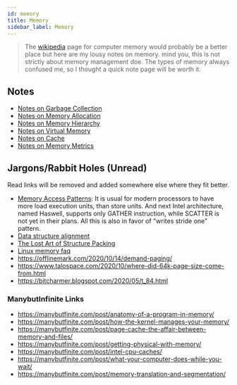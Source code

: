```yaml
---
id: memory
title: Memory
sidebar_label: Memory
---
```


> The [wikipedia](https://en.wikipedia.org/wiki/Computer_memory) page for computer memory would probably be a better place but here are my lousy notes on memory. mind you, this is not strictly about memory management doe. The types of memory always confused me, so I thought a quick note page will be worth it.

## Notes

- [Notes on Garbage Collection](/docs/notes/study/memory/gc)
- [Notes on Memory Allocation](/docs/notes/study/memory/alloc)
- [Notes on Memory Hierarchy](/docs/notes/study/memory/mem_hie)
- [Notes on Virtual Memory](/docs/notes/study/memory/vm)
- [Notes on Cache](/docs/notes/study/memory/cache)
- [Notes on Memory Metrics](/docs/notes/study/memory/mem_metrics)

## Jargons/Rabbit Holes (Unread)

Read links will be removed and added somewhere else where they fit better.

- [Memory Access Patterns](https://en.wikipedia.org/wiki/Memory_access_pattern): It is usual for modern processors to have more load execution units, than store units. And next Intel architecture, named Haswell, supports only GATHER instruction, while SCATTER is not yet in their plans. All this is also in favor of "writes stride one" pattern.
- [Data structure alignment](https://en.wikipedia.org/wiki/Data_structure_alignment)
- [The Lost Art of Structure Packing](http://www.catb.org/esr/structure-packing/)
- [Linux memory faq](http://landley.net/writing/memory-faq.txt)
- https://offlinemark.com/2020/10/14/demand-paging/
- https://www.talospace.com/2020/10/where-did-64k-page-size-come-from.html
- https://bitcharmer.blogspot.com/2020/05/t_84.html

### ManybutInfinite Links
- https://manybutfinite.com/post/anatomy-of-a-program-in-memory/
- https://manybutfinite.com/post/how-the-kernel-manages-your-memory/
- https://manybutfinite.com/post/page-cache-the-affair-between-memory-and-files/
- https://manybutfinite.com/post/getting-physical-with-memory/
- https://manybutfinite.com/post/intel-cpu-caches/
- https://manybutfinite.com/post/what-your-computer-does-while-you-wait/
- https://manybutfinite.com/post/memory-translation-and-segmentation/
